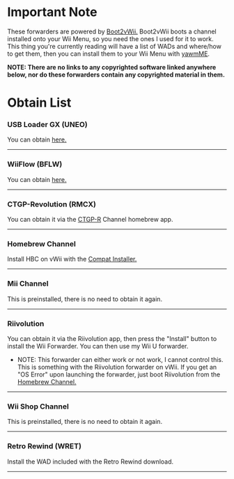 # Important Note

These forwarders are powered by [Boot2vWii.](https://github.com/WiiDatabase/Boot2vWii)
Boot2vWii boots a channel installed onto your Wii Menu, so you need the ones I used for it to work. This thing you're currently reading will have a list of WADs and where/how to get them, then you can install them to your Wii Menu with [yawmME](https://wii.hacks.guide/yawmme). 

**NOTE: There are no links to any copyrighted software linked anywhere below, nor do these forwarders contain any copyrighted material in them.**


# Obtain List
### **USB Loader GX (UNEO)**

You can obtain [here.](https://sourceforge.net/projects/usbloadergx/files/Releases/Forwarders/USB%20Loader%20GX-UNEO_Forwarder_5_1_AHBPROT_vWii%20%28Fix%29.wad/download)

-------------------------

### **WiiFlow (BFLW)**

You can obtain [here.](https://github.com/SammyGoesHowdy/WADs/raw/main/WADs/vWii/emilydaemons%20WiiFlow%20WAD(vWii).wad)

-------------------------

### **CTGP-Revolution (RMCX)**

You can obtain it via the [CTGP-R](https://www.chadsoft.co.uk) Channel homebrew app.

-------------------------

### **Homebrew Channel**

Install HBC on vWii with the [Compat Installer.](https://apps.fortheusers.org/wiiu/CompatTitleInstaller)

-------------------------

### **Mii Channel**

This is preinstalled, there is no need to obtain it again.

-------------------------

### **Riivolution**

You can obtain it via the Riivolution app, then press the "Install" button to install the Wii Forwarder. You can then use my Wii U forwarder.
 * NOTE: This forwarder can either work or not work, I cannot control this. This is something with the Riivolution forwarder on vWii. If you get an "OS Error" upon launching the forwarder, just boot Riivolution from the [Homebrew Channel.](https://github.com/SammyGoesHowdy/SammysJunk/edit/main/Wii%20U%20Forwarders/README.md#homebrew-channel)

-------------------------

### **Wii Shop Channel**

This is preinstalled, there is no need to obtain it again.

-------------------------

### **Retro Rewind (WRET)**

Install the WAD included with the Retro Rewind download.

-------------------------
